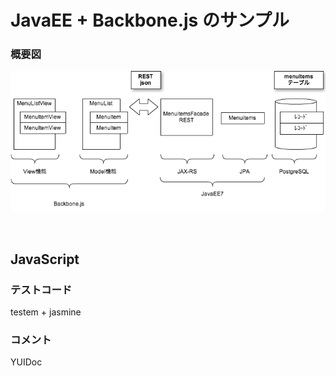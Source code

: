 JavaEE + Backbone.js のサンプル
===============================

### 概要図

![structure.png](structure.png)

<br />

## JavaScript

### テストコード

testem + jasmine

### コメント
YUIDoc

<br />



